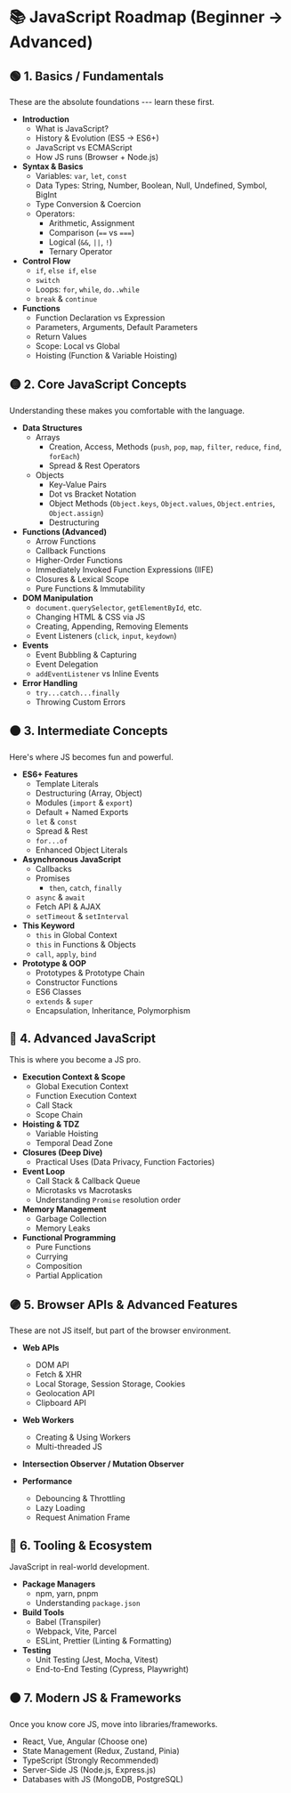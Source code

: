 # 📚 JavaScript Roadmap (Beginner → Advanced)

## 🟢 1. Basics / Fundamentals

These are the absolute foundations --- learn these first.

-   **Introduction**
    -   What is JavaScript?
    -   History & Evolution (ES5 → ES6+)
    -   JavaScript vs ECMAScript
    -   How JS runs (Browser + Node.js)
-   **Syntax & Basics**
    -   Variables: `var`, `let`, `const`
    -   Data Types: String, Number, Boolean, Null, Undefined, Symbol,
        BigInt
    -   Type Conversion & Coercion
    -   Operators:
        -   Arithmetic, Assignment
        -   Comparison (`==` vs `===`)
        -   Logical (`&&`, `||`, `!`)
        -   Ternary Operator
-   **Control Flow**
    -   `if`, `else if`, `else`
    -   `switch`
    -   Loops: `for`, `while`, `do..while`
    -   `break` & `continue`
-   **Functions**
    -   Function Declaration vs Expression
    -   Parameters, Arguments, Default Parameters
    -   Return Values
    -   Scope: Local vs Global
    -   Hoisting (Function & Variable Hoisting)

## 🟡 2. Core JavaScript Concepts

Understanding these makes you comfortable with the language.

-   **Data Structures**
    -   Arrays
        -   Creation, Access, Methods (`push`, `pop`, `map`, `filter`,
            `reduce`, `find`, `forEach`)
        -   Spread & Rest Operators
    -   Objects
        -   Key-Value Pairs
        -   Dot vs Bracket Notation
        -   Object Methods (`Object.keys`, `Object.values`,
            `Object.entries`, `Object.assign`)
        -   Destructuring
-   **Functions (Advanced)**
    -   Arrow Functions
    -   Callback Functions
    -   Higher-Order Functions
    -   Immediately Invoked Function Expressions (IIFE)
    -   Closures & Lexical Scope
    -   Pure Functions & Immutability
-   **DOM Manipulation**
    -   `document.querySelector`, `getElementById`, etc.
    -   Changing HTML & CSS via JS
    -   Creating, Appending, Removing Elements
    -   Event Listeners (`click`, `input`, `keydown`)
-   **Events**
    -   Event Bubbling & Capturing
    -   Event Delegation
    -   `addEventListener` vs Inline Events
-   **Error Handling**
    -   `try...catch...finally`
    -   Throwing Custom Errors

## 🟠 3. Intermediate Concepts

Here's where JS becomes fun and powerful.

-   **ES6+ Features**
    -   Template Literals
    -   Destructuring (Array, Object)
    -   Modules (`import` & `export`)
    -   Default + Named Exports
    -   `let` & `const`
    -   Spread & Rest
    -   `for...of`
    -   Enhanced Object Literals
-   **Asynchronous JavaScript**
    -   Callbacks
    -   Promises
        -   `then`, `catch`, `finally`
    -   `async` & `await`
    -   Fetch API & AJAX
    -   `setTimeout` & `setInterval`
-   **This Keyword**
    -   `this` in Global Context
    -   `this` in Functions & Objects
    -   `call`, `apply`, `bind`
-   **Prototype & OOP**
    -   Prototypes & Prototype Chain
    -   Constructor Functions
    -   ES6 Classes
    -   `extends` & `super`
    -   Encapsulation, Inheritance, Polymorphism

## 🔵 4. Advanced JavaScript

This is where you become a JS pro.

-   **Execution Context & Scope**
    -   Global Execution Context
    -   Function Execution Context
    -   Call Stack
    -   Scope Chain
-   **Hoisting & TDZ**
    -   Variable Hoisting
    -   Temporal Dead Zone
-   **Closures (Deep Dive)**
    -   Practical Uses (Data Privacy, Function Factories)
-   **Event Loop**
    -   Call Stack & Callback Queue
    -   Microtasks vs Macrotasks
    -   Understanding `Promise` resolution order
-   **Memory Management**
    -   Garbage Collection
    -   Memory Leaks
-   **Functional Programming**
    -   Pure Functions
    -   Currying
    -   Composition
    -   Partial Application

## 🟣 5. Browser APIs & Advanced Features

These are not JS itself, but part of the browser environment.

-   **Web APIs**

    -   DOM API
    -   Fetch & XHR
    -   Local Storage, Session Storage, Cookies
    -   Geolocation API
    -   Clipboard API

-   **Web Workers**

    -   Creating & Using Workers
    -   Multi-threaded JS

-   **Intersection Observer / Mutation Observer**

-   **Performance**

    -   Debouncing & Throttling
    -   Lazy Loading
    -   Request Animation Frame

## 🔴 6. Tooling & Ecosystem

JavaScript in real-world development.

-   **Package Managers**
    -   npm, yarn, pnpm
    -   Understanding `package.json`
-   **Build Tools**
    -   Babel (Transpiler)
    -   Webpack, Vite, Parcel
    -   ESLint, Prettier (Linting & Formatting)
-   **Testing**
    -   Unit Testing (Jest, Mocha, Vitest)
    -   End-to-End Testing (Cypress, Playwright)

## 🟤 7. Modern JS & Frameworks

Once you know core JS, move into libraries/frameworks.

-   React, Vue, Angular (Choose one)
-   State Management (Redux, Zustand, Pinia)
-   TypeScript (Strongly Recommended)
-   Server-Side JS (Node.js, Express.js)
-   Databases with JS (MongoDB, PostgreSQL)

